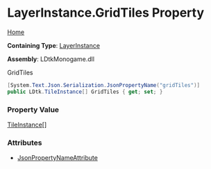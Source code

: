 # LayerInstance\.GridTiles Property

[Home](../../../README.md)

**Containing Type**: [LayerInstance](../README.md)

**Assembly**: LDtkMonogame\.dll

  
 GridTiles 

```csharp
[System.Text.Json.Serialization.JsonPropertyName("gridTiles")]
public LDtk.TileInstance[] GridTiles { get; set; }
```

### Property Value

[TileInstance](../../TileInstance/README.md)\[\]

### Attributes

* [JsonPropertyNameAttribute](https://docs.microsoft.com/en-us/dotnet/api/system.text.json.serialization.jsonpropertynameattribute)

